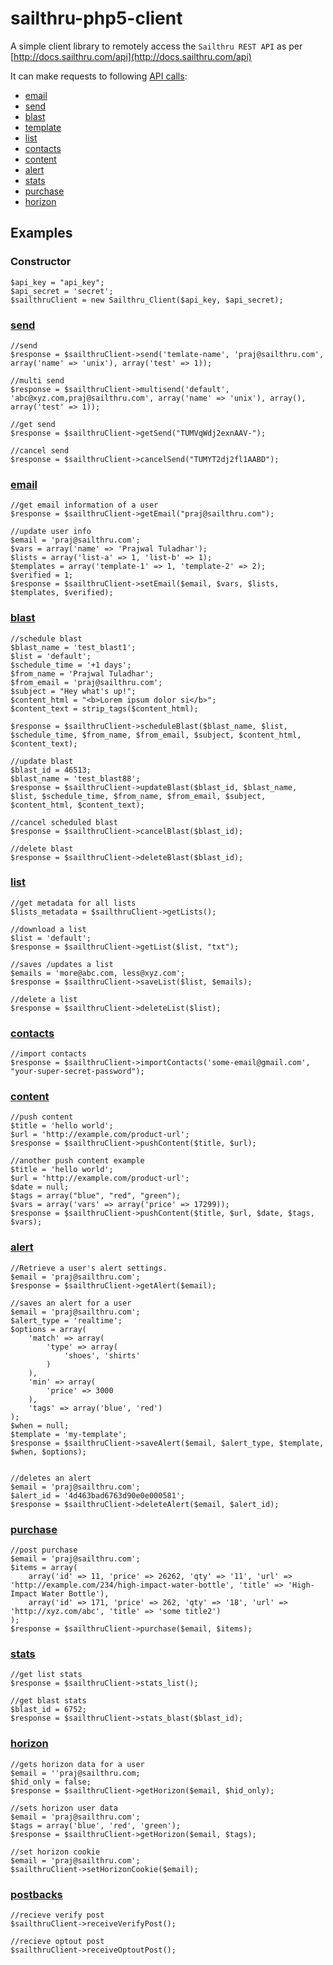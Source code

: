 sailthru-php5-client
====================

A simple client library to remotely access the `Sailthru REST API` as per [http://docs.sailthru.com/api](http://docs.sailthru.com/api)

It can make requests to following [API calls](http://docs.sailthru.com/api):

* [email](http://docs.sailthru.com/api/email)
* [send](http://docs.sailthru.com/api/send)
* [blast](http://docs.sailthru.com/api/blast)
* [template](http://docs.sailthru.com/api/template)
* [list](http://docs.sailthru.com/api/list)
* [contacts](http://docs.sailthru.com/api/contacts)
* [content](http://docs.sailthru.com/api/content)
* [alert](http://docs.sailthru.com/api/alert)
* [stats](http://docs.sailthru.com/api/stats)
* [purchase](http://docs.sailthru.com/api/purchase)
* [horizon](http://docs.sailthru.com/api/horizon)


 Examples
 ---------

### Constructor

 	$api_key = "api_key";
	$api_secret = 'secret';
 	$sailthruClient = new Sailthru_Client($api_key, $api_secret);


### [send](http://docs.sailthru.com/api/send)

 	//send
 	$response = $sailthruClient->send('temlate-name', 'praj@sailthru.com', array('name' => 'unix'), array('test' => 1));

 	//multi send
	$response = $sailthruClient->multisend('default', 'abc@xyz.com,praj@sailthru.com', array('name' => 'unix'), array(), array('test' => 1));

	//get send
	$response = $sailthruClient->getSend("TUMVqWdj2exnAAV-");

	//cancel send
	$response = $sailthruClient->cancelSend("TUMYT2dj2fl1AABD");

### [email](http://docs.sailthru.com/api/email)

	//get email information of a user
	$response = $sailthruClient->getEmail("praj@sailthru.com");

	//update user info
	$email = 'praj@sailthru.com';
	$vars = array('name' => 'Prajwal Tuladhar');
	$lists = array('list-a' => 1, 'list-b' => 1);
	$templates = array('template-1' => 1, 'template-2' => 2);
	$verified = 1;
	$response = $sailthruClient->setEmail($email, $vars, $lists, $templates, $verified);

### [blast](http://docs.sailthru.com/api/blast)

	//schedule blast
	$blast_name = 'test_blast1';
    $list = 'default';
    $schedule_time = '+1 days';
    $from_name = 'Prajwal Tuladhar';
    $from_email = 'praj@sailthru.com';
    $subject = "Hey what's up!";
    $content_html = "<b>Lorem ipsum dolor si</b>";
    $content_text = strip_tags($content_html);

    $response = $sailthruClient->scheduleBlast($blast_name, $list, $schedule_time, $from_name, $from_email, $subject, $content_html, $content_text);

    //update blast
    $blast_id = 46513;
    $blast_name = 'test_blast88';
    $response = $sailthruClient->updateBlast($blast_id, $blast_name, $list, $schedule_time, $from_name, $from_email, $subject, $content_html, $content_text);

    //cancel scheduled blast
    $response = $sailthruClient->cancelBlast($blast_id);

    //delete blast
    $response = $sailthruClient->deleteBlast($blast_id);

### [list](http://docs.sailthru.com/api/list)

    //get metadata for all lists
    $lists_metadata = $sailthruClient->getLists();

	//download a list
	$list = 'default';
	$response = $sailthruClient->getList($list, "txt");

	//saves /updates a list
	$emails = 'more@abc.com, less@xyz.com';
	$response = $sailthruClient->saveList($list, $emails);

	//delete a list
	$response = $sailthruClient->deleteList($list);

### [contacts](http://docs.sailthru.com/api/contacts)

	//import contacts
	$response = $sailthruClient->importContacts('some-email@gmail.com', "your-super-secret-password");

### [content](http://docs.sailthru.com/api/content)

	//push content
	$title = 'hello world';
	$url = 'http://example.com/product-url';
	$response = $sailthruClient->pushContent($title, $url);

	//another push content example
	$title = 'hello world';
	$url = 'http://example.com/product-url';
	$date = null;
	$tags = array("blue", "red", "green");
	$vars = array('vars' => array('price' => 17299));
	$response = $sailthruClient->pushContent($title, $url, $date, $tags, $vars);

### [alert](http://docs.sailthru.com/api/alert)

	//Retrieve a user's alert settings.
	$email = 'praj@sailthru.com';
	$response = $sailthruClient->getAlert($email);

	//saves an alert for a user
	$email = 'praj@sailthru.com';
	$alert_type = 'realtime';
	$options = array(
        'match' => array(
            'type' => array(
                'shoes', 'shirts'
            )
        ),
        'min' => array(
            'price' => 3000
        ),
        'tags' => array('blue', 'red')
    );
    $when = null;
    $template = 'my-template';
    $response = $sailthruClient->saveAlert($email, $alert_type, $template, $when, $options);


    //deletes an alert
    $email = 'praj@sailthru.com';
    $alert_id = '4d463bad6763d90e0e000581';
    $response = $sailthruClient->deleteAlert($email, $alert_id);

### [purchase](http://docs.sailthru.com/api/purchase)

	//post purchase
	$email = 'praj@sailthru.com';
	$items = array(
		array('id' => 11, 'price' => 26262, 'qty' => '11', 'url' => 'http://example.com/234/high-impact-water-bottle', 'title' => 'High-Impact Water Bottle'),
		array('id' => 171, 'price' => 262, 'qty' => '18', 'url' => 'http://xyz.com/abc', 'title' => 'some title2')
	);
	$response = $sailthruClient->purchase($email, $items);

### [stats](http://docs.sailthru.com/api/stats)

	//get list stats
	$response = $sailthruClient->stats_list();

	//get blast stats
	$blast_id = 6752;
	$response = $sailthruClient->stats_blast($blast_id);

### [horizon](http://docs.sailthru.com/api/horizon)

	//gets horizon data for a user
	$email = ''praj@sailthru.com;
	$hid_only = false;
	$response = $sailthruClient->getHorizon($email, $hid_only);

	//sets horizon user data
	$email = 'praj@sailthru.com';
	$tags = array('blue', 'red', 'green');
	$response = $sailthruClient->getHorizon($email, $tags);

	//set horizon cookie
	$email = 'praj@sailthru.com';
	$sailthruClient->setHorizonCookie($email);

### [postbacks](http://docs.sailthru.com/api/postbacks)

	//recieve verify post
	$sailthruClient->receiveVerifyPost();

	//recieve optout post
	$sailthruClient->receiveOptoutPost();
